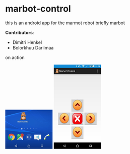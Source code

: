 # marbot-control

this is an android app for the marmot robot briefly marbot

**Contributors**:

* Dimitri Henkel
* Bolorkhuu Dariimaa

on action


<img src="imgs/img1.jpg" alt="Drawing" style="width: 150px;"/>

<img src="imgs/img2.jpg" alt="Drawing" style="width: 150px;"/>


